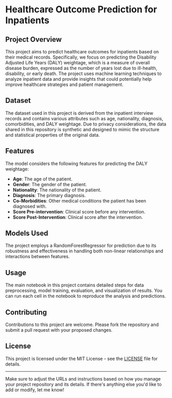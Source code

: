 # Healthcare Outcome Prediction for Inpatients

## Project Overview
This project aims to predict healthcare outcomes for inpatients based on their medical records. Specifically, we focus on predicting the Disability Adjusted Life Years (DALY) weightage, which is a measure of overall disease burden, expressed as the number of years lost due to ill-health, disability, or early death. The project uses machine learning techniques to analyze inpatient data and provide insights that could potentially help improve healthcare strategies and patient management.

## Dataset
The dataset used in this project is derived from the inpatient interview records and contains various attributes such as age, nationality, diagnosis, comorbidities, and DALY weightage. Due to privacy considerations, the data shared in this repository is synthetic and designed to mimic the structure and statistical properties of the original data.

## Features
The model considers the following features for predicting the DALY weightage:
- **Age**: The age of the patient.
- **Gender**: The gender of the patient.
- **Nationality**: The nationality of the patient.
- **Diagnosis**: The primary diagnosis.
- **Co-Morbidities**: Other medical conditions the patient has been diagnosed with.
- **Score Pre-intervention**: Clinical score before any intervention.
- **Score Post-Intervention**: Clinical score after the intervention.

## Models Used
The project employs a RandomForestRegressor for prediction due to its robustness and effectiveness in handling both non-linear relationships and interactions between features.


## Usage
The main notebook in this project contains detailed steps for data preprocessing, model training, evaluation, and visualization of results. You can run each cell in the notebook to reproduce the analysis and predictions.

## Contributing
Contributions to this project are welcome. Please fork the repository and submit a pull request with your proposed changes.

## License
This project is licensed under the MIT License - see the [LICENSE](LICENSE) file for details.

---

Make sure to adjust the URLs and instructions based on how you manage your project repository and its details. If there's anything else you'd like to add or modify, let me know!
